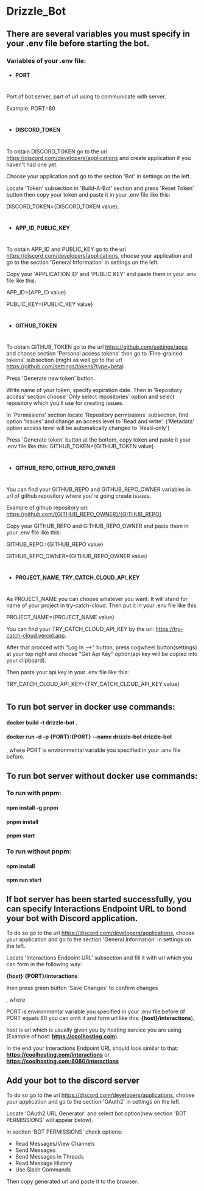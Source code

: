 # Drizzle_Bot

## There are several variables you must specify in your .env file before starting the bot.

### Variables of your .env file:


- #### PORT
#
Port of bot server, part of url using to communicate with server.

Example: PORT=80
#


- #### DISCORD_TOKEN
#
To obtain DISCORD_TOKEN go to the url https://discord.com/developers/applications and create application if you haven't had one yet.

Choose your application and go to the section 'Bot' in settings on the left.

Locate 'Token' subsection in 'Build-A-Bot' section and press 'Reset Token' button then copy your token and paste it in your .env file like this: 

DISCORD_TOKEN={DISCORD_TOKEN value}.

#


- #### APP_ID, PUBLIC_KEY
#
To obtain APP_ID and PUBLIC_KEY go to the url https://discord.com/developers/applications, choose your application and go to the section 'General Information' in settings on the left.

Copy your 'APPLICATION ID' and 'PUBLIC KEY' and paste them in your .env file like this:

APP_ID={APP_ID value}

PUBLIC_KEY={PUBLIC_KEY value}
#


- #### GITHUB_TOKEN
#
To obtain GITHUB_TOKEN go to the url https://github.com/settings/apps and choose section 'Personal access tokens' then go to 'Fine-grained tokens' subsection (might as well go to the url https://github.com/settings/tokens?type=beta)

Press 'Generate new token' button.

Write name of your token, specify expiration date.
Then in 'Repository access' section choose 'Only select repositories' option and select repository which you'll use for creating issues. 

In 'Permissions' section locate 'Repository permissions' subsection, find option 'Issues' and change an access level to 'Read and write'. ('Metadata' option access level will be automatically changed to 'Read-only')

Press 'Generate token' button at the bottom, copy token and paste it your .env file like this:
GITHUB_TOKEN={GITHUB_TOKEN value}

#


- #### GITHUB_REPO, GITHUB_REPO_OWNER
#
You can find your GITHUB_REPO and GITHUB_REPO_OWNER variables in url of github repository where you're going create issues.

Example of github repository url: https://github.com/{GITHUB_REPO_OWNER}/{GITHUB_REPO}

Copy your GITHUB_REPO and GITHUB_REPO_OWNER and paste them in your .env file like this:

GITHUB_REPO={GITHUB_REPO value}

GITHUB_REPO_OWNER={GITHUB_REPO_OWNER value}
#


- #### PROJECT_NAME, TRY_CATCH_CLOUD_API_KEY
#
As PROJECT_NAME you can choose whatever you want. It will stand for name of your project in try-catch-cloud. Then put it in your .env file like this:

PROJECT_NAME={PROJECT_NAME value}

You can find your TRY_CATCH_CLOUD_API_KEY by the url: https://try-catch-cloud.vercel.app.

After that procced with "Log In -->" button, press cogwheel button(settings) at your top right and choose "Get Api Key" option(api key will be copied into your clipboard). 

Then paste your api key in your .env file like this:

TRY_CATCH_CLOUD_API_KEY={TRY_CATCH_CLOUD_API_KEY value}
#


## To run bot server in docker use commands:

#### docker build -t drizzle-bot .

#### docker run -d -p {PORT}:{PORT} --name drizzle-bot drizzle-bot

, where PORT is environmental variable you specified in your .env file before.

## To run bot server without docker use commands:
### To run with pnpm:
#### npm install -g pnpm
#### pnpm install
#### pnpm start

### To run without pnpm:
#### npm install
#### npm run start

## If bot server has been started successfully, you can specify Interactions Endpoint URL to bond your bot with Discord application.
To do so go to the url https://discord.com/developers/applications, choose your application and go to the section 'General Information' in settings on the left.

Locate 'Interactions Endpoint URL' subsection and fill it with url which you can form in the following way: 

**{host}:{PORT}/interactions**

then press green button 'Save Changes' to confirm changes

, where 

PORT is environmental variable you specified in your .env file before
(if PORT equals 80 you can omit it and form url like this: **{host}/interactions**),

host is url which is usually given you by hosting service you are using (Example of host: **https://coolhosting.com**).

In the end your Interactions Endpoint URL should look similar to that:
**https://coolhosting.com/interactions** or
**https://coolhosting.com:8080/interactions**

## Add your bot to the discord server
To do so go to the url https://discord.com/developers/applications, choose your application and go to the section 'OAuth2' in settings on the left.

Locate 'OAuth2 URL Generator' and select bot option(new section 'BOT PERMISSIONS' will appear below).

In section 'BOT PERMISSIONS' check options:
- Read Messages/View Channels
- Send Messages
- Send Messages in Threads
- Read Message History
- Use Slash Commands

Then copy generated url and paste it to the browser.
